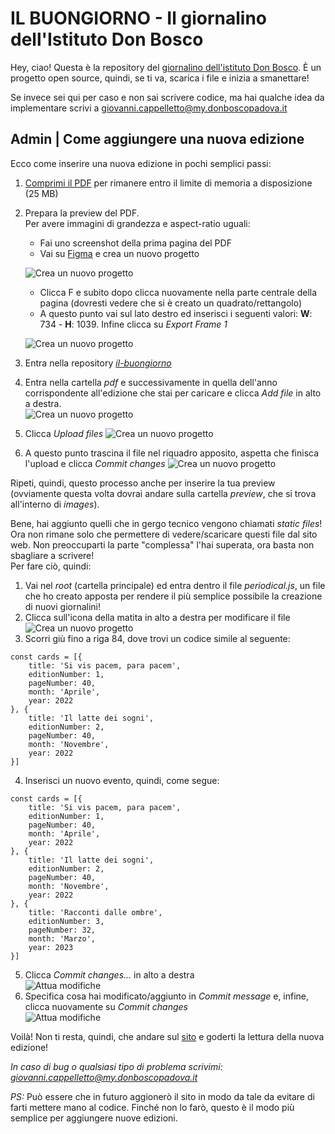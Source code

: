 # IL BUONGIORNO - Il giornalino dell'Istituto Don Bosco
Hey, ciao! 
Questa è la repository del [giornalino dell'istituto Don Bosco](https://il-buongiorno.vercel.app/).
È un progetto open source, quindi, se ti va, scarica i file e inizia a smanettare!

Se invece sei qui per caso e non sai scrivere codice, ma hai qualche idea da implementare scrivi a giovanni.cappelletto@my.donboscopadova.it

## Admin | Come aggiungere una nuova edizione
Ecco come inserire una nuova edizione in pochi semplici passi:
1. [Comprimi il PDF](https://www.ilovepdf.com/it/comprimere_pdf) per rimanere entro il limite di memoria a disposizione (25 MB)
2. Prepara la preview del PDF. \
Per avere immagini di grandezza e aspect-ratio uguali: 
    - Fai uno screenshot della prima pagina del PDF
    - Vai su [Figma](https://figma.com) e crea un nuovo progetto

    ![Crea un nuovo progetto][create]
    - Clicca F e subito dopo clicca nuovamente nella parte centrale della pagina (dovresti vedere che si è creato un quadrato/rettangolo)
    - A questo punto vai sul lato destro ed inserisci i seguenti valori: **W**: 734 - **H**: 1039. Infine clicca su *Export Frame 1*

    ![Crea un nuovo progetto][sidebar]

3. Entra nella repository [*il-buongiorno*](https://github.com/donboscopadova/il-buongiorno)
4. Entra nella cartella *pdf* e successivamente in quella dell'anno corrispondente all'edizione che stai per caricare e clicca *Add file* in alto a destra. \
![Crea un nuovo progetto][addFile]
5. Clicca *Upload files*
![Crea un nuovo progetto][uploadFiles]
6. A questo punto trascina il file nel riquadro apposito, aspetta che finisca l'upload e clicca *Commit changes*
![Crea un nuovo progetto][dragFiles]

Ripeti, quindi, questo processo anche per inserire la tua preview (ovviamente questa volta dovrai andare sulla cartella *preview*, che si trova all'interno di *images*).

Bene, hai aggiunto quelli che in gergo tecnico vengono chiamati *static files*! Ora non rimane solo che permettere di vedere/scaricare questi file dal sito web. Non preoccuparti la parte "complessa" l'hai superata, ora basta non sbagliare a scrivere! \
Per fare ciò, quindi:
1. Vai nel *root* (cartella principale) ed entra dentro il file *periodical.js*, un file che ho creato apposta per rendere il più semplice possibile la creazione di nuovi giornalini!
2. Clicca sull'icona della matita in alto a destra per modificare il file \
![Crea un nuovo progetto][modifyPeriodical]
3. Scorri giù fino a riga 84, dove trovi un codice simile al seguente: 
```
const cards = [{
    title: 'Si vis pacem, para pacem',
    editionNumber: 1,
    pageNumber: 40, 
    month: 'Aprile',
    year: 2022
}, {
    title: 'Il latte dei sogni',
    editionNumber: 2,
    pageNumber: 40, 
    month: 'Novembre',
    year: 2022
}]
```

4. Inserisci un nuovo evento, quindi, come segue:
```
const cards = [{
    title: 'Si vis pacem, para pacem',
    editionNumber: 1,
    pageNumber: 40, 
    month: 'Aprile',
    year: 2022
}, {
    title: 'Il latte dei sogni',
    editionNumber: 2,
    pageNumber: 40, 
    month: 'Novembre',
    year: 2022
}, {
    title: 'Racconti dalle ombre',
    editionNumber: 3,
    pageNumber: 32, 
    month: 'Marzo',
    year: 2023
}]
```
5. Clicca *Commit changes...* in alto a destra \
![Attua modifiche][commitChanges]
6. Specifica cosa hai modificato/aggiunto in *Commit message* e, infine, clicca nuovamente su *Commit changes* \
![Attua modifiche][uploadChanges]

Voilà! Non ti resta, quindi, che andare sul [sito](https://il-buongiorno.vercel.app/) e goderti la lettura della nuova edizione!

*In caso di bug o qualsiasi tipo di problema scrivimi: giovanni.cappelletto@my.donboscopadova.it*

*PS:* Può essere che in futuro aggionerò il sito in modo da tale da evitare di farti mettere mano al codice. Finché non lo farò, questo è il modo più semplice per aggiungere nuove edizioni.

<!-- Immagini -->
[create]: ./create.png
[sidebar]: ./sidebar.png
[addFile]: ./addFile.png
[uploadFiles]: ./uploadFiles.png
[dragFiles]: ./dragFiles.png
[modifyPeriodical]: ./modifyPeriodical.png
[commitChanges]: ./commitChanges.png
[uploadChanges]: ./uploadChanges.png
